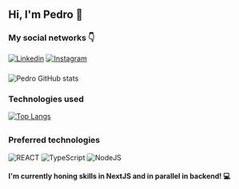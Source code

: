 ## Hi, I'm Pedro 👋

### My social networks 👇
[![Linkedin](https://img.shields.io/badge/LinkedIn-0077B5?style=for-the-badge&logo=linkedin&logoColor=white)](https://www.linkedin.com/in/pedro-souza-b74236213/)
[![Instagram](	https://img.shields.io/badge/Instagram-E4405F?style=for-the-badge&logo=instagram&logoColor=white)](https://www.instagram.com/pedro_sf_/)

 ###
 
![Pedro GitHub stats](https://github-readme-stats.vercel.app/api?username=pedrosouz6&show_icons=true&theme=dracula)

### Technologies used
[![Top Langs](https://github-readme-stats.vercel.app/api/top-langs/?username=pedrosouz6&layout=compact)](https://github.com/pedrosouz6/github-readme-stats)

##

### Preferred technologies
<div style="display: inline-block">
    <img src="https://img.shields.io/badge/React-20232A?style=for-the-badge&logo=react&logoColor=61DAFB" alt="REACT" style="border-radius: 3px" />
    <img src="https://img.shields.io/badge/TypeScript-007ACC?style=for-the-badge&logo=typescript&logoColor=white" alt="TypeScript" style="border-radius: 3px" />
    <img src="https://img.shields.io/badge/Node.js-43853D?style=for-the-badge&logo=node.js&logoColor=white" alt="NodeJS" style="border-radius: 3px" />
</div>
<br>

#### I'm currently honing skills in NextJS and in parallel in backend! 💻 
